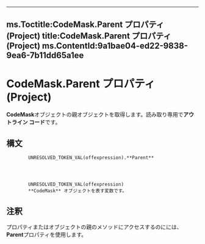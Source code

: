 

---
ms.Toctitle:CodeMask.Parent プロパティ (Project)
title:CodeMask.Parent プロパティ (Project)
ms.ContentId:9a1bae04-ed22-9838-9ea6-7b11dd65a1ee
---
# CodeMask.Parent プロパティ (Project)




**CodeMask**オブジェクトの親オブジェクトを取得します。読み取り専用で**アウトライン コード**です。

## 構文

            UNRESOLVED_TOKEN_VAL(offexpression).**Parent**




            UNRESOLVED_TOKEN_VAL(offexpression)
            **CodeMask** オブジェクトを表す変数です。



## 注釈
プロパティまたはオブジェクトの親のメソッドにアクセスするのにには、 **Parent**プロパティを使用します。




